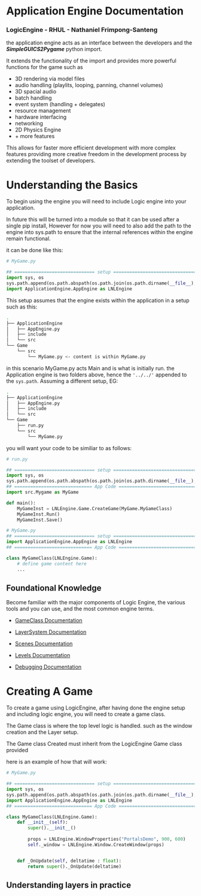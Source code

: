 # Application Engine Documentation


### LogicEngine - RHUL - Nathaniel Frimpong-Santeng

the application engine acts as an interface between the developers and the **_SimpleGUICS2Pygame_** python import.

It extends the functionality of the import and provides more powerful functions for the game such as
* 3D rendering via model files
* audio handling (playlits, looping, panning, channel volumes)
* 3D spacial audio
* batch handling
* event system (handling + delegates)
* resource management
* hardware interfacing
* networking
* 2D Physics Engine
* \+ more features


This allows for faster more efficient development with more complex features
providing more creative freedom in the development process by extending the toolset of developers.




# Understanding the Basics


To begin using the engine you will need to include Logic engine into your application.

In future this will be turned into a module so that it can be used after a single pip install, However for now you will need to also add the path to the engine into sys.path to ensure that the internal references within the engine remain functional.


it can be done like this:

```python
# MyGame.py

## ============================== setup ===================================
import sys, os
sys.path.append(os.path.abspath(os.path.join(os.path.dirname(__file__), '../../')))
import ApplicationEngine.AppEngine as LNLEngine

```
This setup assumes that the engine exists within the application in a setup such as this:


```bash
.
├── ApplicationEngine
│   ├── AppEngine.py
│   ├── include
│   └── src
└── Game
    └── src
        └── MyGame.py <- content is within MyGame.py
```


in this scenario MyGame.py acts Main and is what is initially run. the Application engine is two folders above, hence the `'../../'` appended to the `sys.path`.
Assuming a different setup, EG:

``` Bash
.
├── ApplicationEngine
│   ├── AppEngine.py
│   ├── include
│   └── src
└── Game
    ├── run.py
    └── src
        └── MyGame.py

```

you will want your code to be similiar to as follows:

```python
# run.py

## ============================== setup ===================================
import sys, os
sys.path.append(os.path.abspath(os.path.join(os.path.dirname(__file__), '../')))
## ============================= App Code =================================
import src.Mygame as MyGame

def main():
    MyGameInst = LNLEngine.Game.CreateGame(MyGame.MyGameClass)
    MyGameInst.Run()
    MyGameInst.Save()
```

```python
# MyGame.py
## ============================== setup ===================================
import ApplicationEngine.AppEngine as LNLEngine
## ============================= App Code =================================

class MyGameClass(LNLEngine.Game):
    # define game content here
    ...
```

## Foundational Knowledge

Become familiar with the major components of Logic Engine, the various tools and you can use, and the most common engine terms.


* [GameClass Documentation](../Docs/Engine/GameClass.md "GameClass Documentation")

* [LayerSystem Documentation](../Docs/Engine/LayerSystem.md "LayerSystem Documentation")

* [Scenes Documentation](../Docs/Engine/Scenes.md "Scenes Documentation")

* [Levels Documentation](../Docs/Engine/Levels.md "Levels Documentation")

* [Debugging Documentation](../Docs/Engine/Debugging.md "Debugging Documentation")



# Creating A Game


To create a game using LogicEngine, after having done the engine setup and including logic engine, you will need to create a game class.


The Game class is where the top level logic is handled. such as the window creation and the Layer setup.


The Game class Created must inherit from the LogicEngine Game class provided

here is an example of how that will work:

```python
# MyGame.py

## ============================== setup ===================================
import sys, os
sys.path.append(os.path.abspath(os.path.join(os.path.dirname(__file__), '../../')))
import ApplicationEngine.AppEngine as LNLEngine
## ============================= App Code =================================

class MyGameClass(LNLEngine.Game):
    def __init__(self):
        super().__init__()
        
        props = LNLEngine.WindowProperties("PortalsDemo", 900, 600)
        self._window = LNLEngine.Window.CreateWindow(props)


    def _OnUpdate(self, deltatime : float):
        return super()._OnUpdate(deltatime)


```

## Understanding layers in practice

